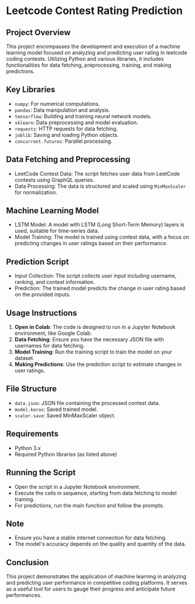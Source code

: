 
# Leetcode Contest Rating Prediction

## Project Overview
This project encompasses the development and execution of a machine learning model focused on analyzing and predicting user rating in leetcode coding contests. Utilizing Python and various libraries, it includes functionalities for data fetching, preprocessing, training, and making predictions.

## Key Libraries
- `numpy`: For numerical computations.
- `pandas`: Data manipulation and analysis.
- `tensorflow`: Building and training neural network models.
- `sklearn`: Data preprocessing and model evaluation.
- `requests`: HTTP requests for data fetching.
- `joblib`: Saving and loading Python objects.
- `concurrent.futures`: Parallel processing.

## Data Fetching and Preprocessing
- LeetCode Contest Data: The script fetches user data from LeetCode contests using GraphQL queries.
- Data Processing: The data is structured and scaled using `MinMaxScaler` for normalization.

## Machine Learning Model
- LSTM Model: A model with LSTM (Long Short-Term Memory) layers is used, suitable for time-series data.
- Model Training: The model is trained using contest data, with a focus on predicting changes in user ratings based on their performance.

## Prediction Script
- Input Collection: The script collects user input including username, ranking, and contest information.
- Prediction: The trained model predicts the change in user rating based on the provided inputs.

## Usage Instructions
1. **Open in Colab**: The code is designed to run in a Jupyter Notebook environment, like Google Colab.
2. **Data Fetching**: Ensure you have the necessary JSON file with usernames for data fetching.
3. **Model Training**: Run the training script to train the model on your dataset.
4. **Making Predictions**: Use the prediction script to estimate changes in user ratings.

## File Structure
- `data.json`: JSON file containing the processed contest data.
- `model.keras`: Saved trained model.
- `scaler.save`: Saved MinMaxScaler object.

## Requirements
- Python 3.x
- Required Python libraries (as listed above)

## Running the Script
- Open the script in a Jupyter Notebook environment.
- Execute the cells in sequence, starting from data fetching to model training.
- For predictions, run the main function and follow the prompts.

## Note
- Ensure you have a stable internet connection for data fetching.
- The model's accuracy depends on the quality and quantity of the data.

## Conclusion
This project demonstrates the application of machine learning in analyzing and predicting user performance in competitive coding platforms. It serves as a useful tool for users to gauge their progress and anticipate future performances.
